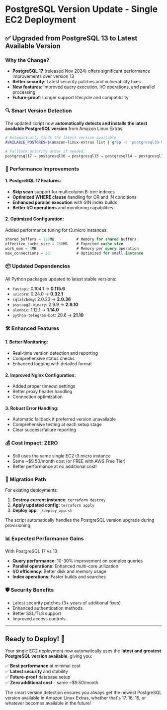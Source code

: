# PostgreSQL Version Update - Single EC2 Deployment

## ✅ **Upgraded from PostgreSQL 13 to Latest Available Version**

### **Why the Change?**
- **PostgreSQL 17** (released Nov 2024) offers significant performance improvements over version 13
- **Better security**: Latest security patches and vulnerability fixes  
- **New features**: Improved query execution, I/O operations, and parallel processing
- **Future-proof**: Longer support lifecycle and compatibility

### **🔍 Smart Version Detection**
The updated script now **automatically detects and installs the latest available PostgreSQL version** from Amazon Linux Extras:

```bash
# Automatically finds the latest version available
AVAILABLE_POSTGRES=$(amazon-linux-extras list | grep -E 'postgresql[0-9]+' | grep -E '\bavailable\b' | tail -1)

# Fallback priority order if needed:
postgresql17 → postgresql16 → postgresql15 → postgresql14 → postgresql13
```

### **🚀 Performance Improvements**

#### **1. PostgreSQL 17 Features:**
- **Skip scan** support for multicolumn B-tree indexes
- **Optimized WHERE clause** handling for OR and IN conditions  
- **Enhanced parallel execution** with GIN index builds
- **Better I/O operations** and monitoring capabilities

#### **2. Optimized Configuration:**
Added performance tuning for t3.micro instances:
```sql
shared_buffers = 128MB          # Memory for shared buffers
effective_cache_size = 768MB    # Expected cache size
work_mem = 4MB                  # Memory per query operation  
max_connections = 20            # Optimized for small instance
```

### **📦 Updated Dependencies**
All Python packages updated to latest stable versions:
- `fastapi`: 0.104.1 → **0.115.6**
- `uvicorn`: 0.24.0 → **0.32.1** 
- `sqlalchemy`: 2.0.23 → **2.0.36**
- `psycopg2-binary`: 2.9.9 → **2.9.10**
- `alembic`: 1.12.1 → **1.14.0**
- `python-telegram-bot`: 20.6 → **21.10**

### **🛠️ Enhanced Features**

#### **1. Better Monitoring:**
- Real-time version detection and reporting
- Comprehensive status checks  
- Enhanced logging with detailed format

#### **2. Improved Nginx Configuration:**
- Added proper timeout settings
- Better proxy header handling
- Connection optimization

#### **3. Robust Error Handling:**
- Automatic fallback if preferred version unavailable
- Comprehensive testing at each setup stage
- Clear success/failure reporting

### **💰 Cost Impact: ZERO**
- Still uses the same single EC2 t3.micro instance
- Same ~$9.50/month cost (or FREE with AWS Free Tier)
- Better performance at no additional cost!

### **🔄 Migration Path**
For existing deployments:
1. **Destroy current instance**: `terraform destroy`
2. **Apply updated config**: `terraform apply`  
3. **Deploy app**: `./deploy_app.sh`

The script automatically handles the PostgreSQL version upgrade during provisioning.

### **📊 Expected Performance Gains**
With PostgreSQL 17 vs 13:
- **Query performance**: 10-30% improvement on complex queries
- **Parallel operations**: Enhanced multi-core utilization  
- **I/O efficiency**: Better disk and memory usage
- **Index operations**: Faster builds and searches

### **🛡️ Security Benefits**
- Latest security patches (3+ years of additional fixes)
- Enhanced authentication methods
- Better SSL/TLS support  
- Improved access controls

---

## **Ready to Deploy! 🚀**

Your single EC2 deployment now automatically uses the **latest and greatest PostgreSQL version available**, giving you:

✅ **Best performance** at minimal cost  
✅ **Latest security** and stability  
✅ **Future-proof** database setup  
✅ **Zero additional cost** - same ~$9.50/month

The smart version detection ensures you always get the newest PostgreSQL version available in Amazon Linux Extras, whether that's 17, 16, 15, or whatever becomes available in the future! 